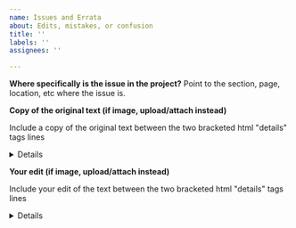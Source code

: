 ```yaml
---
name: Issues and Errata
about: Edits, mistakes, or confusion
title: ''
labels: ''
assignees: ''

---
```


**Where specifically is the issue in the project?**
Point to the section, page, location, etc where the issue is. 

**Copy of the original text (if image, upload/attach instead)**

Include a copy of the original text between the two bracketed html "details" tags lines

<details>

</details>

**Your edit (if image, upload/attach instead)**

Include your edit of the text between the two bracketed html "details" tags lines

<details>

</details>
